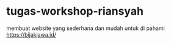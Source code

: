 # tugas-workshop-riansyah
membuat website yang sederhana dan mudah untuk di pahami
https://bijakjawa.id/
